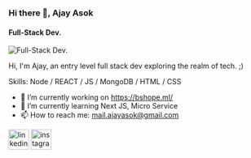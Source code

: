 ### Hi there 👋, Ajay Asok
#### Full-Stack Dev.
![Full-Stack Dev.](https://media.licdn.com/dms/image/D4E16AQE1N57AppFFgg/profile-displaybackgroundimage-shrink_350_1400/0/1665741984474?e=1679529600&v=beta&t=lwjh4whctnnpdR79NpJTyQSdylz2WvL-Udu8uRESyx0)

Hi, I'm Ajay, an entry level full stack dev exploring the realm of tech. ;)

Skills: Node / REACT / JS / MongoDB / HTML / CSS


- 🔭 I’m currently working on https://bshope.ml/ 
- 🌱 I’m currently learning Next JS, Micro Service 
- 📫 How to reach me: mail.ajayasok@gmail.com 


[<img src='https://cdn.jsdelivr.net/npm/simple-icons@3.0.1/icons/linkedin.svg' alt='linkedin' height='40'>](https://www.linkedin.com/in/ajay-asok-634688250//)  [<img src='https://cdn.jsdelivr.net/npm/simple-icons@3.0.1/icons/instagram.svg' alt='instagram' height='40'>](https://www.instagram.com/https://www.instagram.com/_.aj4y//)  

